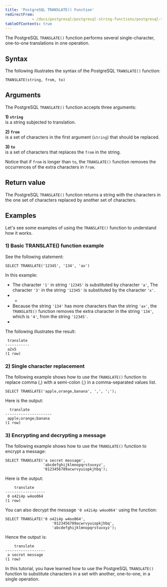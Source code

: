```yaml
---
title: 'PostgreSQL TRANSLATE() Function'
redirectFrom: 
            - /docs/postgresql/postgresql-string-functions/postgresql-translate/
tableOfContents: true
---
```


The PostgreSQL `TRANSLATE()` function performs several single-character, one-to-one translations in one operation.



## Syntax



The following illustrates the syntax of the PostgreSQL `TRANSLATE()` function:



```
TRANSLATE(string, from, to)
```



## Arguments



The PostgreSQL `TRANSLATE()` function accepts three arguments:



**1) `string`**  
is a string subjected to translation.



**2) `from`**  
is a set of characters in the first argument (`string`) that should be replaced.



**3) `to`**  
is a set of characters that replaces the `from` in the string.



Notice that if `from` is longer than `to`, the `TRANSLATE()` function removes the occurrences of the extra characters in `from`.



## Return value



The PostgreSQL `TRANSLATE()` function returns a string with the characters in the one set of characters replaced by another set of characters.



## Examples



Let's see some examples of using the `TRANSLATE()` function to understand how it works.



### 1) Basic TRANSLATE() function example



See the following statement:



```
SELECT TRANSLATE('12345', '134', 'ax')
```



In this example:



- The character `'1'` in string `'12345'` is substituted by character `'a'`, The character `'3'` in the string `'12345'` is substituted by the character `'x'`.
- -
- Because the string `'134'` has more characters than the string `'ax'`, the `TRANSLATE()` function removes the extra character in the string `'134'`, which is `'4'`, from the string `'12345'`.
- 


The following illustrates the result:



```
 translate
-----------
 a2x5
(1 row)
```



### 2) Single character replacement



The following example shows how to use the `TRANSLATE()` function to replace comma (,) with a semi-colon (;) in a comma-separated values list.



```
SELECT TRANSLATE('apple,orange,banana', ',', ';');
```



Here is the output:



```
  translate
---------------------
 apple;orange;banana
(1 row)
```



### 3) Encrypting and decrypting a message



The following example shows how to use the `TRANSLATE()` function to encrypt a message:



```
SELECT TRANSLATE('a secret message',
                 'abcdefghijklmnopqrstuvxyz',
                 '0123456789acwrvyuiopkjhbq');
```



Here is the output:



```
    translate
------------------
 0 o42i4p w4oo064
(1 row)
```



You can also decrypt the message `'0 o42i4p w4oo064'` using the function:



```
SELECT TRANSLATE('0 o42i4p w4oo064',
                     '0123456789acwrvyuiopkjhbq',
                     'abcdefghijklmnopqrstuvxyz');
```



Hence the output is:



```
    translate
------------------
 a secret message
(1 row)
```



In this tutorial, you have learned how to use the PostgreSQL `TRANSLATE()` function to substitute characters in a set with another, one-to-one, in a single operation.


